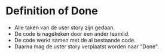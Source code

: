 # Definition of Done

- Alle taken van de user story zijn gedaan.
- De code is nagekeken door een ander teamlid.
- De code werkt samen met de al bestaande code.
- Daarna mag de uster story verplaatst worden naar "Done".
